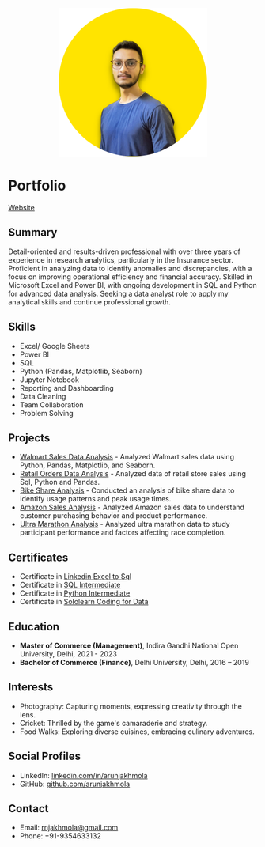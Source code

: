 <div align="center">
  <img src="https://raw.githubusercontent.com/ArunJakhmola/arunjakhmola.github.io/main/assets/arun_rounded_headshot.png" alt="Profile Photo" width="300" height="300">
</div>

# Portfolio 
[Website](arunjakhmola.github.io)


## Summary
Detail-oriented and results-driven professional with over three years of experience in research analytics, particularly in the Insurance sector. Proficient in analyzing data to identify anomalies and discrepancies, with a focus on improving operational efficiency and financial accuracy. Skilled in Microsoft Excel and Power BI, with ongoing development in SQL and Python for advanced data analysis. Seeking a data analyst role to apply my analytical skills and continue professional growth.

## Skills
- Excel/ Google Sheets
- Power BI
- SQL
- Python (Pandas, Matplotlib, Seaborn)
- Jupyter Notebook
- Reporting and Dashboarding
- Data Cleaning
- Team Collaboration
- Problem Solving

## Projects
- [Walmart Sales Data Analysis](https://github.com/ArunJakhmola/Walmart_sales_data_analysis_sql) - Analyzed Walmart sales data using Python, Pandas, Matplotlib, and Seaborn.
- [Retail Orders Data Analysis](https://github.com/ArunJakhmola/Retail_order_project) - Analyzed data of retail store sales using Sql, Python and Pandas.
- [Bike Share Analysis](https://github.com/ArunJakhmola/Bike_share_project) - Conducted an analysis of bike share data to identify usage patterns and peak usage times.
- [Amazon Sales Analysis](https://github.com/ArunJakhmola/Repository_data/blob/main/Amazon%20Sales%20Analysis.ipynb) - Analyzed Amazon sales data to understand customer purchasing behavior and product performance.
- [Ultra Marathon Analysis](https://github.com/ArunJakhmola/Ultra_marathon_project) - Analyzed ultra marathon data to study participant performance and factors affecting race completion.

## Certificates
- Certificate in [Linkedin Excel to Sql](https://www.linkedin.com/learning/certificates/8b5fea2418114fd016b0ecb0a5e3bbce6c9b0e521e3f995d74882dcb11c3057a?lipi=urn%3Ali%3Apage%3Ad_flagship3_profile_view_base_certifications_details%3BytynFg1cSUucDKIgA3MWXQ%3D%3D)
- Certificate in [SQL Intermediate](https://www.sololearn.com/certificates/CC-V9AFFD4L)
- Certificate in [Python Intermediate](https://www.sololearn.com/certificates/CC-ZYNWMZ9D)
- Certificate in [Sololearn Coding for Data](https://www.sololearn.com/certificates/CC-FCXZ2MEH)

## Education
- **Master of Commerce (Management)**, Indira Gandhi National Open University, Delhi, 2021 - 2023
- **Bachelor of Commerce (Finance)**, Delhi University, Delhi, 2016 – 2019

## Interests
- Photography: Capturing moments, expressing creativity through the lens.
- Cricket: Thrilled by the game's camaraderie and strategy.
- Food Walks: Exploring diverse cuisines, embracing culinary adventures.

## Social Profiles
- LinkedIn: [linkedin.com/in/arunjakhmola](https://linkedin.com/in/arunjakhmola)
- GitHub: [github.com/arunjakhmola](https://github.com/arunjakhmola)

## Contact
- Email: rnjakhmola@gmail.com
- Phone: +91-9354633132
